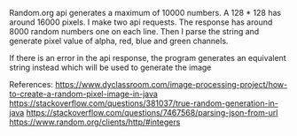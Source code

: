 Random.org api generates a maximum of 10000 numbers. A 128 * 128 has around 16000 pixels. 
I make two api requests. The response has around 8000 random numbers one on each line. 
Then I parse the string and generate pixel value of alpha, red, blue and green channels.

If there is an error in the api response, the program generates an equivalent string instead which will be used to generate the image

References:
https://www.dyclassroom.com/image-processing-project/how-to-create-a-random-pixel-image-in-java
https://stackoverflow.com/questions/381037/true-random-generation-in-java
https://stackoverflow.com/questions/7467568/parsing-json-from-url
https://www.random.org/clients/http/#integers	
